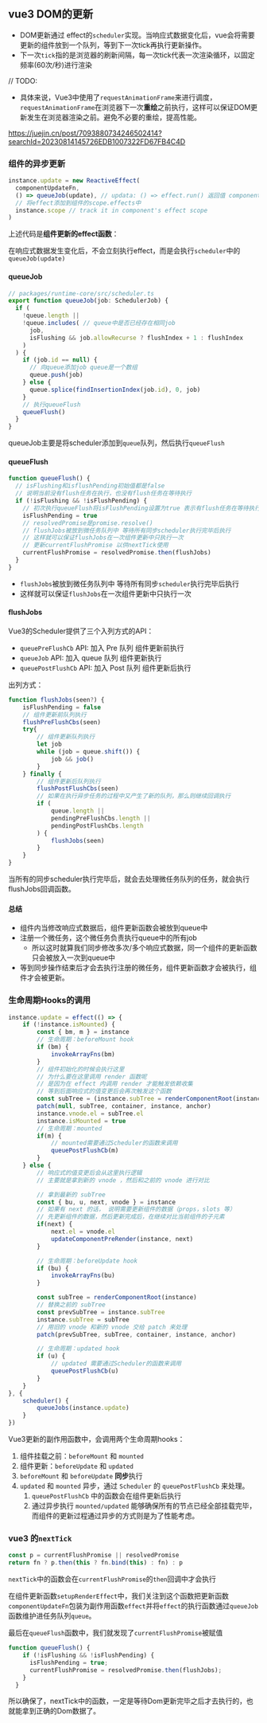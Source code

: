 ## vue3 DOM的更新

+ DOM更新通过 effect的`scheduler`实现。当响应式数据变化后，vue会将需要更新的组件放到一个队列，等到下一次tick再执行更新操作。
+ 下一次`tick`指的是浏览器的刷新间隔，每一次tick代表一次渲染循环，以固定频率(60次/秒)进行渲染
  
// TODO:
+ 具体来说，Vue3中使用了`requestAnimationFrame`来进行调度，`requestAnimationFrame`在浏览器下一次**重绘**之前执行，这样可以保证DOM更新发生在浏览器渲染之前。避免不必要的重绘，提高性能。

https://juejin.cn/post/7093880734246502414?searchId=20230814145726EDB1007322FD67FB4C4D

### 组件的异步更新

~~~ts
instance.update = new ReactiveEffect(
  componentUpdateFn,
  () => queueJob(update), // updata: () => effect.run() 返回值 componentUpdateFn
  // 将effect添加到组件的scope.effects中
  instance.scope // track it in component's effect scope
)
~~~

上述代码是**组件更新的effect函数**：

在响应式数据发生变化后，不会立刻执行effect，而是会执行`scheduler`中的`queueJob(update)`

#### queueJob

~~~ts
// packages/runtime-core/src/scheduler.ts
export function queueJob(job: SchedulerJob) {
  if (
    !queue.length ||
    !queue.includes( // queue中是否已经存在相同job
      job,
      isFlushing && job.allowRecurse ? flushIndex + 1 : flushIndex
    )
  ) {
    if (job.id == null) {
      // 向queue添加job queue是一个数组
      queue.push(job)
    } else {
      queue.splice(findInsertionIndex(job.id), 0, job)
    }
    // 执行queueFlush
    queueFlush()
  }
}
~~~

queueJob主要是将scheduler添加到`queue`队列，然后执行`queueFlush`

#### queueFlush

~~~ts
function queueFlush() {
  // isFlushing和isflushPending初始值都是false
  // 说明当前没有flush任务在执行，也没有flush任务在等待执行
  if (!isFlushing && !isFlushPending) {
    // 初次执行queueFlush将isFlushPending设置为true 表示有flush任务在等待执行
    isFlushPending = true
    // resolvedPromise是promise.resolve()
    // flushJobs被放到微任务队列中 等待所有同步scheduler执行完毕后执行
    // 这样就可以保证flushJobs在一次组件更新中只执行一次
    // 更新currentFlushPromise 以供nextTick使用
    currentFlushPromise = resolvedPromise.then(flushJobs)
  }
}
~~~

+ `flushJobs`被放到微任务队列中 等待所有同步`scheduler`执行完毕后执行
+ 这样就可以保证`flushJobs`在一次组件更新中只执行一次

#### flushJobs

Vue3的Scheduler提供了三个入列方式的API：
+ `queuePreFlushCb` API: 加入 Pre 队列 组件更新前执行
+ `queueJob` API: 加入 queue 队列 组件更新执行
+ `queuePostFlushCb` API: 加入 Post 队列 组件更新后执行

出列方式：
~~~ts
function flushJobs(seen?) {
    isFlushPending = false
    // 组件更新前队列执行
    flushPreFlushCbs(seen)
    try{
        // 组件更新队列执行
        let job
        while (job = queue.shift()) {
            job && job()
        }
    } finally {
        // 组件更新后队列执行
        flushPostFlushCbs(seen)
        // 如果在执行异步任务的过程中又产生了新的队列，那么则继续回调执行
        if (
            queue.length ||
            pendingPreFlushCbs.length ||
            pendingPostFlushCbs.length
        ) {
            flushJobs(seen)
        }
    }
}
~~~

当所有的同步scheduler执行完毕后，就会去处理微任务队列的任务，就会执行flushJobs回调函数。
#### 总结

+ 组件内当修改响应式数据后，组件更新函数会被放到queue中
+ 注册一个微任务，这个微任务负责执行queue中的所有job
  + 所以这时就算我们同步修改多次/多个响应式数据，同一个组件的更新函数只会被放入一次到queue中
+ 等到同步操作结束后才会去执行注册的微任务，组件更新函数才会被执行，组件才会被更新。

### 生命周期Hooks的调用

~~~ts
instance.update = effect(() => {
    if (!instance.isMounted) {
        const { bm, m } = instance
        // 生命周期：beforeMount hook
        if (bm) {
            invokeArrayFns(bm)
        }
        // 组件初始化的时候会执行这里
        // 为什么要在这里调用 render 函数呢
        // 是因为在 effect 内调用 render 才能触发依赖收集
        // 等到后面响应式的值变更后会再次触发这个函数  
        const subTree = (instance.subTree = renderComponentRoot(instance))
        patch(null, subTree, container, instance, anchor)
        instance.vnode.el = subTree.el 
        instance.isMounted = true
        // 生命周期：mounted
        if(m) {
            // mounted需要通过Scheduler的函数来调用
            queuePostFlushCb(m)
        }
    } else {
        // 响应式的值变更后会从这里执行逻辑
        // 主要就是拿到新的 vnode ，然后和之前的 vnode 进行对比

        // 拿到最新的 subTree
        const { bu, u, next, vnode } = instance
        // 如果有 next 的话， 说明需要更新组件的数据（props，slots 等）
        // 先更新组件的数据，然后更新完成后，在继续对比当前组件的子元素
        if(next) {
            next.el = vnode.el
            updateComponentPreRender(instance, next)
        }

        // 生命周期：beforeUpdate hook
        if (bu) {
            invokeArrayFns(bu)
        }

        const subTree = renderComponentRoot(instance)
        // 替换之前的 subTree
        const prevSubTree = instance.subTree
        instance.subTree = subTree
        // 用旧的 vnode 和新的 vnode 交给 patch 来处理
        patch(prevSubTree, subTree, container, instance, anchor)

        // 生命周期：updated hook
        if (u) {
            // updated 需要通过Scheduler的函数来调用
            queuePostFlushCb(u)
        }
    }
}, {
    scheduler() {
        queueJobs(instance.update)
    }
})
~~~

Vue3更新的副作用函数中，会调用两个生命周期hooks：
1. 组件挂载之前：`beforeMount` 和 `mounted`
2. 组件更新：`beforeUpdate` 和 `updated`
3. `beforeMount` 和 `beforeUpdate` **同步**执行
4. `updated` 和 `mounted` 异步，通过 `Scheduler` 的 `queuePostFlushCb` 来处理。
   1. `queuePostFlushCb` 中的函数会在组件更新后执行
   2. 通过异步执行 `mounted/updated` 能够确保所有的节点已经全部挂载完毕，而组件的更新过程通过异步的方式则是为了性能考虑。

### vue3 的`nextTick`

~~~ts
const p = currentFlushPromise || resolvedPromise
return fn ? p.then(this ? fn.bind(this) : fn) : p
~~~

`nextTick`中的函数会在`currentFlushPromise`的`then`回调中才会执行

在组件更新函数`setupRenderEffect`中，我们关注到这个函数把更新函数`componentUpdateFn`包装为副作用函数`effect`并将`effect`的执行函数通过`queueJob`函数维护进任务队列`queue`。

最后在`queueFlush`函数中，我们就发现了`currentFlushPromise`被赋值

~~~ts
function queueFlush() {
    if (!isFlushing && !isFlushPending) {
      isFlushPending = true;
      currentFlushPromise = resolvedPromise.then(flushJobs);
    }
  }
~~~

所以确保了，nextTick中的函数，一定是等待Dom更新完毕之后才去执行的，也就能拿到正确的Dom数据了。
